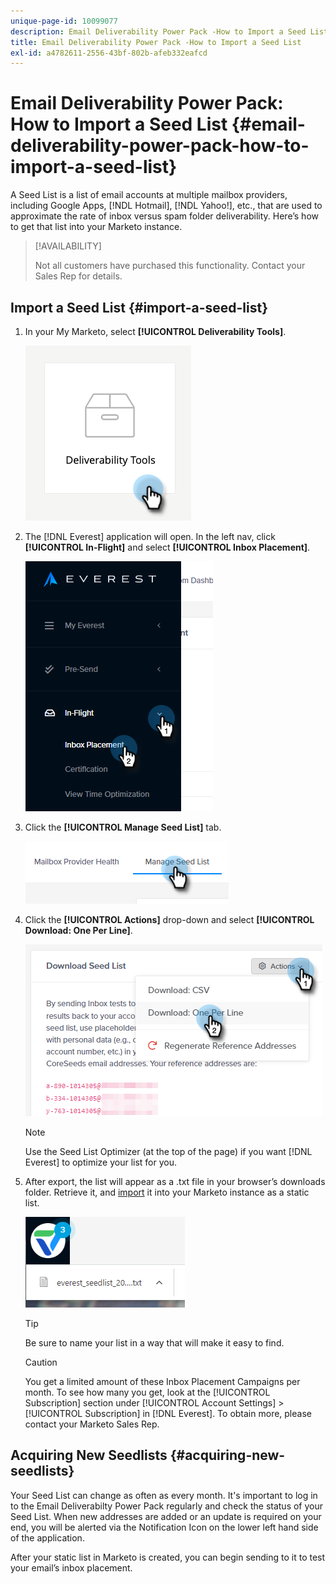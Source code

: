 ```yaml
---
unique-page-id: 10099077
description: Email Deliverability Power Pack -How to Import a Seed List - Marketo Docs - Product Documentation
title: Email Deliverability Power Pack -How to Import a Seed List
exl-id: a4782611-2556-43bf-802b-afeb332eafcd
---
```

# Email Deliverability Power Pack: How to Import a Seed List {#email-deliverability-power-pack-how-to-import-a-seed-list}

A Seed List is a list of email accounts at multiple mailbox providers, including Google Apps, [!NDL Hotmail], [!NDL Yahoo!], etc., that are used to approximate the rate of inbox versus spam folder deliverability. Here’s how to get that list into your Marketo instance.

>[!AVAILABILITY]
>
>Not all customers have purchased this functionality. Contact your Sales Rep for details.

## Import a Seed List {#import-a-seed-list}

1. In your My Marketo, select **[!UICONTROL Deliverability Tools]**.

   ![](assets/email-deliverability-power-pack-1.png)

1. The [!DNL Everest] application will open. In the left nav, click **[!UICONTROL In-Flight]** and select **[!UICONTROL Inbox Placement]**.

   ![](assets/email-deliverability-power-pack-2.png)

1. Click the **[!UICONTROL Manage Seed List]** tab.

   ![](assets/email-deliverability-power-pack-3.png)

1. Click the **[!UICONTROL Actions]** drop-down and select **[!UICONTROL Download: One Per Line]**.

   ![](assets/email-deliverability-power-pack-4.png)

   >[!NOTE]
   >
   >Use the Seed List Optimizer (at the top of the page) if you want [!DNL Everest] to optimize your list for you.

1. After export, the list will appear as a .txt file in your browser’s downloads folder. Retrieve it, and [import](/help/marketo/getting-started/quick-wins/import-a-list-of-people.md) it into your Marketo instance as a static list.

   ![](assets/email-deliverability-power-pack-5.png)

   >[!TIP]
   >
   >Be sure to name your list in a way that will make it easy to find.

   >[!CAUTION]
   >
   >You get a limited amount of these Inbox Placement Campaigns per month. To see how many you get, look at the [!UICONTROL Subscription] section under [!UICONTROL Account Settings] > [!UICONTROL Subscription] in [!DNL Everest]. To obtain more, please contact your Marketo Sales Rep.

## Acquiring New Seedlists {#acquiring-new-seedlists}

   Your Seed List can change as often as every month. It's important to log in to the Email Deliverabilty Power Pack regularly and check the status of your Seed List. When new addresses are added or an update is required on your end, you will be alerted via the Notification Icon on the lower left hand side of the application.

After your static list in Marketo is created, you can begin sending to it to test your email’s inbox placement.
